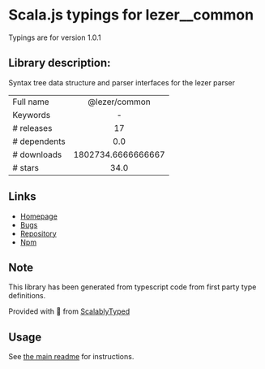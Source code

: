
# Scala.js typings for lezer__common

Typings are for version 1.0.1

## Library description:
Syntax tree data structure and parser interfaces for the lezer parser

|                    |                 |
| ------------------ | :-------------: |
| Full name          | @lezer/common |
| Keywords           | - |
| # releases         | 17 |
| # dependents       | 0.0 |
| # downloads        | 1802734.6666666667 |
| # stars            | 34.0 |

## Links
- [Homepage](https://github.com/lezer-parser/common#readme)
- [Bugs](https://github.com/lezer-parser/common/issues)
- [Repository](https://github.com/lezer-parser/common)
- [Npm](https://www.npmjs.com/package/%40lezer%2Fcommon)
    


## Note
This library has been generated from typescript code from first party type definitions.

Provided with :purple_heart: from [ScalablyTyped](https://github.com/oyvindberg/ScalablyTyped)

## Usage
See [the main readme](../../readme.md) for instructions.


